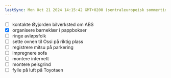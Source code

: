 ```yaml
---
lastSync: Mon Oct 21 2024 14:15:42 GMT+0200 (sentraleuropeisk sommertid)
---
```

- [ ] kontakte Øyjorden bilverksted om ABS
- [x] organisere barneklær i pappbokser
- [ ] ringe avløpsfolk
- [ ] sette ovnen til Ossi på riktig plass
- [ ] registrere mitsu på parkering 
- [ ] impregnere sofa
- [ ] montere internett 
- [ ] montere peisgrind
- [ ] fylle på luft på Toyotaen